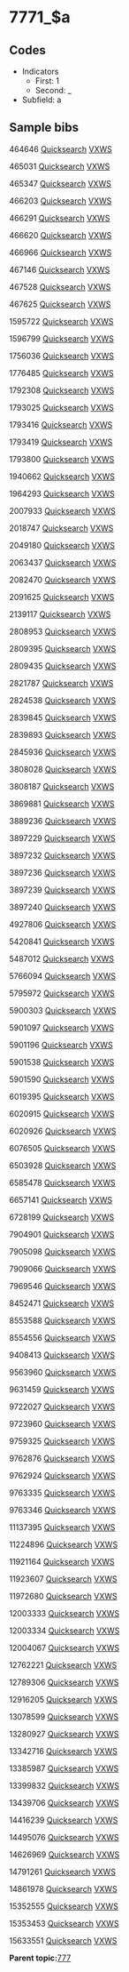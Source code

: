 # 7771\_$a

## Codes

-   Indicators
    -   First: 1
    -   Second: \_
-   Subfield: a

## Sample bibs

464646 [Quicksearch](https://search.library.yale.edu/catalog/464646) [VXWS](http://prodorbis.library.yale.edu:7014/vxws/GetHoldingsService?bibId=464646)

465031 [Quicksearch](https://search.library.yale.edu/catalog/465031) [VXWS](http://prodorbis.library.yale.edu:7014/vxws/GetHoldingsService?bibId=465031)

465347 [Quicksearch](https://search.library.yale.edu/catalog/465347) [VXWS](http://prodorbis.library.yale.edu:7014/vxws/GetHoldingsService?bibId=465347)

466203 [Quicksearch](https://search.library.yale.edu/catalog/466203) [VXWS](http://prodorbis.library.yale.edu:7014/vxws/GetHoldingsService?bibId=466203)

466291 [Quicksearch](https://search.library.yale.edu/catalog/466291) [VXWS](http://prodorbis.library.yale.edu:7014/vxws/GetHoldingsService?bibId=466291)

466620 [Quicksearch](https://search.library.yale.edu/catalog/466620) [VXWS](http://prodorbis.library.yale.edu:7014/vxws/GetHoldingsService?bibId=466620)

466966 [Quicksearch](https://search.library.yale.edu/catalog/466966) [VXWS](http://prodorbis.library.yale.edu:7014/vxws/GetHoldingsService?bibId=466966)

467146 [Quicksearch](https://search.library.yale.edu/catalog/467146) [VXWS](http://prodorbis.library.yale.edu:7014/vxws/GetHoldingsService?bibId=467146)

467528 [Quicksearch](https://search.library.yale.edu/catalog/467528) [VXWS](http://prodorbis.library.yale.edu:7014/vxws/GetHoldingsService?bibId=467528)

467625 [Quicksearch](https://search.library.yale.edu/catalog/467625) [VXWS](http://prodorbis.library.yale.edu:7014/vxws/GetHoldingsService?bibId=467625)

1595722 [Quicksearch](https://search.library.yale.edu/catalog/1595722) [VXWS](http://prodorbis.library.yale.edu:7014/vxws/GetHoldingsService?bibId=1595722)

1596799 [Quicksearch](https://search.library.yale.edu/catalog/1596799) [VXWS](http://prodorbis.library.yale.edu:7014/vxws/GetHoldingsService?bibId=1596799)

1756036 [Quicksearch](https://search.library.yale.edu/catalog/1756036) [VXWS](http://prodorbis.library.yale.edu:7014/vxws/GetHoldingsService?bibId=1756036)

1776485 [Quicksearch](https://search.library.yale.edu/catalog/1776485) [VXWS](http://prodorbis.library.yale.edu:7014/vxws/GetHoldingsService?bibId=1776485)

1792308 [Quicksearch](https://search.library.yale.edu/catalog/1792308) [VXWS](http://prodorbis.library.yale.edu:7014/vxws/GetHoldingsService?bibId=1792308)

1793025 [Quicksearch](https://search.library.yale.edu/catalog/1793025) [VXWS](http://prodorbis.library.yale.edu:7014/vxws/GetHoldingsService?bibId=1793025)

1793416 [Quicksearch](https://search.library.yale.edu/catalog/1793416) [VXWS](http://prodorbis.library.yale.edu:7014/vxws/GetHoldingsService?bibId=1793416)

1793419 [Quicksearch](https://search.library.yale.edu/catalog/1793419) [VXWS](http://prodorbis.library.yale.edu:7014/vxws/GetHoldingsService?bibId=1793419)

1793800 [Quicksearch](https://search.library.yale.edu/catalog/1793800) [VXWS](http://prodorbis.library.yale.edu:7014/vxws/GetHoldingsService?bibId=1793800)

1940662 [Quicksearch](https://search.library.yale.edu/catalog/1940662) [VXWS](http://prodorbis.library.yale.edu:7014/vxws/GetHoldingsService?bibId=1940662)

1964293 [Quicksearch](https://search.library.yale.edu/catalog/1964293) [VXWS](http://prodorbis.library.yale.edu:7014/vxws/GetHoldingsService?bibId=1964293)

2007933 [Quicksearch](https://search.library.yale.edu/catalog/2007933) [VXWS](http://prodorbis.library.yale.edu:7014/vxws/GetHoldingsService?bibId=2007933)

2018747 [Quicksearch](https://search.library.yale.edu/catalog/2018747) [VXWS](http://prodorbis.library.yale.edu:7014/vxws/GetHoldingsService?bibId=2018747)

2049180 [Quicksearch](https://search.library.yale.edu/catalog/2049180) [VXWS](http://prodorbis.library.yale.edu:7014/vxws/GetHoldingsService?bibId=2049180)

2063437 [Quicksearch](https://search.library.yale.edu/catalog/2063437) [VXWS](http://prodorbis.library.yale.edu:7014/vxws/GetHoldingsService?bibId=2063437)

2082470 [Quicksearch](https://search.library.yale.edu/catalog/2082470) [VXWS](http://prodorbis.library.yale.edu:7014/vxws/GetHoldingsService?bibId=2082470)

2091625 [Quicksearch](https://search.library.yale.edu/catalog/2091625) [VXWS](http://prodorbis.library.yale.edu:7014/vxws/GetHoldingsService?bibId=2091625)

2139117 [Quicksearch](https://search.library.yale.edu/catalog/2139117) [VXWS](http://prodorbis.library.yale.edu:7014/vxws/GetHoldingsService?bibId=2139117)

2808953 [Quicksearch](https://search.library.yale.edu/catalog/2808953) [VXWS](http://prodorbis.library.yale.edu:7014/vxws/GetHoldingsService?bibId=2808953)

2809395 [Quicksearch](https://search.library.yale.edu/catalog/2809395) [VXWS](http://prodorbis.library.yale.edu:7014/vxws/GetHoldingsService?bibId=2809395)

2809435 [Quicksearch](https://search.library.yale.edu/catalog/2809435) [VXWS](http://prodorbis.library.yale.edu:7014/vxws/GetHoldingsService?bibId=2809435)

2821787 [Quicksearch](https://search.library.yale.edu/catalog/2821787) [VXWS](http://prodorbis.library.yale.edu:7014/vxws/GetHoldingsService?bibId=2821787)

2824538 [Quicksearch](https://search.library.yale.edu/catalog/2824538) [VXWS](http://prodorbis.library.yale.edu:7014/vxws/GetHoldingsService?bibId=2824538)

2839845 [Quicksearch](https://search.library.yale.edu/catalog/2839845) [VXWS](http://prodorbis.library.yale.edu:7014/vxws/GetHoldingsService?bibId=2839845)

2839893 [Quicksearch](https://search.library.yale.edu/catalog/2839893) [VXWS](http://prodorbis.library.yale.edu:7014/vxws/GetHoldingsService?bibId=2839893)

2845936 [Quicksearch](https://search.library.yale.edu/catalog/2845936) [VXWS](http://prodorbis.library.yale.edu:7014/vxws/GetHoldingsService?bibId=2845936)

3808028 [Quicksearch](https://search.library.yale.edu/catalog/3808028) [VXWS](http://prodorbis.library.yale.edu:7014/vxws/GetHoldingsService?bibId=3808028)

3808187 [Quicksearch](https://search.library.yale.edu/catalog/3808187) [VXWS](http://prodorbis.library.yale.edu:7014/vxws/GetHoldingsService?bibId=3808187)

3869881 [Quicksearch](https://search.library.yale.edu/catalog/3869881) [VXWS](http://prodorbis.library.yale.edu:7014/vxws/GetHoldingsService?bibId=3869881)

3889236 [Quicksearch](https://search.library.yale.edu/catalog/3889236) [VXWS](http://prodorbis.library.yale.edu:7014/vxws/GetHoldingsService?bibId=3889236)

3897229 [Quicksearch](https://search.library.yale.edu/catalog/3897229) [VXWS](http://prodorbis.library.yale.edu:7014/vxws/GetHoldingsService?bibId=3897229)

3897232 [Quicksearch](https://search.library.yale.edu/catalog/3897232) [VXWS](http://prodorbis.library.yale.edu:7014/vxws/GetHoldingsService?bibId=3897232)

3897236 [Quicksearch](https://search.library.yale.edu/catalog/3897236) [VXWS](http://prodorbis.library.yale.edu:7014/vxws/GetHoldingsService?bibId=3897236)

3897239 [Quicksearch](https://search.library.yale.edu/catalog/3897239) [VXWS](http://prodorbis.library.yale.edu:7014/vxws/GetHoldingsService?bibId=3897239)

3897240 [Quicksearch](https://search.library.yale.edu/catalog/3897240) [VXWS](http://prodorbis.library.yale.edu:7014/vxws/GetHoldingsService?bibId=3897240)

4927806 [Quicksearch](https://search.library.yale.edu/catalog/4927806) [VXWS](http://prodorbis.library.yale.edu:7014/vxws/GetHoldingsService?bibId=4927806)

5420841 [Quicksearch](https://search.library.yale.edu/catalog/5420841) [VXWS](http://prodorbis.library.yale.edu:7014/vxws/GetHoldingsService?bibId=5420841)

5487012 [Quicksearch](https://search.library.yale.edu/catalog/5487012) [VXWS](http://prodorbis.library.yale.edu:7014/vxws/GetHoldingsService?bibId=5487012)

5766094 [Quicksearch](https://search.library.yale.edu/catalog/5766094) [VXWS](http://prodorbis.library.yale.edu:7014/vxws/GetHoldingsService?bibId=5766094)

5795972 [Quicksearch](https://search.library.yale.edu/catalog/5795972) [VXWS](http://prodorbis.library.yale.edu:7014/vxws/GetHoldingsService?bibId=5795972)

5900303 [Quicksearch](https://search.library.yale.edu/catalog/5900303) [VXWS](http://prodorbis.library.yale.edu:7014/vxws/GetHoldingsService?bibId=5900303)

5901097 [Quicksearch](https://search.library.yale.edu/catalog/5901097) [VXWS](http://prodorbis.library.yale.edu:7014/vxws/GetHoldingsService?bibId=5901097)

5901196 [Quicksearch](https://search.library.yale.edu/catalog/5901196) [VXWS](http://prodorbis.library.yale.edu:7014/vxws/GetHoldingsService?bibId=5901196)

5901538 [Quicksearch](https://search.library.yale.edu/catalog/5901538) [VXWS](http://prodorbis.library.yale.edu:7014/vxws/GetHoldingsService?bibId=5901538)

5901590 [Quicksearch](https://search.library.yale.edu/catalog/5901590) [VXWS](http://prodorbis.library.yale.edu:7014/vxws/GetHoldingsService?bibId=5901590)

6019395 [Quicksearch](https://search.library.yale.edu/catalog/6019395) [VXWS](http://prodorbis.library.yale.edu:7014/vxws/GetHoldingsService?bibId=6019395)

6020915 [Quicksearch](https://search.library.yale.edu/catalog/6020915) [VXWS](http://prodorbis.library.yale.edu:7014/vxws/GetHoldingsService?bibId=6020915)

6020926 [Quicksearch](https://search.library.yale.edu/catalog/6020926) [VXWS](http://prodorbis.library.yale.edu:7014/vxws/GetHoldingsService?bibId=6020926)

6076505 [Quicksearch](https://search.library.yale.edu/catalog/6076505) [VXWS](http://prodorbis.library.yale.edu:7014/vxws/GetHoldingsService?bibId=6076505)

6503928 [Quicksearch](https://search.library.yale.edu/catalog/6503928) [VXWS](http://prodorbis.library.yale.edu:7014/vxws/GetHoldingsService?bibId=6503928)

6585478 [Quicksearch](https://search.library.yale.edu/catalog/6585478) [VXWS](http://prodorbis.library.yale.edu:7014/vxws/GetHoldingsService?bibId=6585478)

6657141 [Quicksearch](https://search.library.yale.edu/catalog/6657141) [VXWS](http://prodorbis.library.yale.edu:7014/vxws/GetHoldingsService?bibId=6657141)

6728199 [Quicksearch](https://search.library.yale.edu/catalog/6728199) [VXWS](http://prodorbis.library.yale.edu:7014/vxws/GetHoldingsService?bibId=6728199)

7904901 [Quicksearch](https://search.library.yale.edu/catalog/7904901) [VXWS](http://prodorbis.library.yale.edu:7014/vxws/GetHoldingsService?bibId=7904901)

7905098 [Quicksearch](https://search.library.yale.edu/catalog/7905098) [VXWS](http://prodorbis.library.yale.edu:7014/vxws/GetHoldingsService?bibId=7905098)

7909066 [Quicksearch](https://search.library.yale.edu/catalog/7909066) [VXWS](http://prodorbis.library.yale.edu:7014/vxws/GetHoldingsService?bibId=7909066)

7969546 [Quicksearch](https://search.library.yale.edu/catalog/7969546) [VXWS](http://prodorbis.library.yale.edu:7014/vxws/GetHoldingsService?bibId=7969546)

8452471 [Quicksearch](https://search.library.yale.edu/catalog/8452471) [VXWS](http://prodorbis.library.yale.edu:7014/vxws/GetHoldingsService?bibId=8452471)

8553588 [Quicksearch](https://search.library.yale.edu/catalog/8553588) [VXWS](http://prodorbis.library.yale.edu:7014/vxws/GetHoldingsService?bibId=8553588)

8554556 [Quicksearch](https://search.library.yale.edu/catalog/8554556) [VXWS](http://prodorbis.library.yale.edu:7014/vxws/GetHoldingsService?bibId=8554556)

9408413 [Quicksearch](https://search.library.yale.edu/catalog/9408413) [VXWS](http://prodorbis.library.yale.edu:7014/vxws/GetHoldingsService?bibId=9408413)

9563960 [Quicksearch](https://search.library.yale.edu/catalog/9563960) [VXWS](http://prodorbis.library.yale.edu:7014/vxws/GetHoldingsService?bibId=9563960)

9631459 [Quicksearch](https://search.library.yale.edu/catalog/9631459) [VXWS](http://prodorbis.library.yale.edu:7014/vxws/GetHoldingsService?bibId=9631459)

9722027 [Quicksearch](https://search.library.yale.edu/catalog/9722027) [VXWS](http://prodorbis.library.yale.edu:7014/vxws/GetHoldingsService?bibId=9722027)

9723960 [Quicksearch](https://search.library.yale.edu/catalog/9723960) [VXWS](http://prodorbis.library.yale.edu:7014/vxws/GetHoldingsService?bibId=9723960)

9759325 [Quicksearch](https://search.library.yale.edu/catalog/9759325) [VXWS](http://prodorbis.library.yale.edu:7014/vxws/GetHoldingsService?bibId=9759325)

9762876 [Quicksearch](https://search.library.yale.edu/catalog/9762876) [VXWS](http://prodorbis.library.yale.edu:7014/vxws/GetHoldingsService?bibId=9762876)

9762924 [Quicksearch](https://search.library.yale.edu/catalog/9762924) [VXWS](http://prodorbis.library.yale.edu:7014/vxws/GetHoldingsService?bibId=9762924)

9763335 [Quicksearch](https://search.library.yale.edu/catalog/9763335) [VXWS](http://prodorbis.library.yale.edu:7014/vxws/GetHoldingsService?bibId=9763335)

9763346 [Quicksearch](https://search.library.yale.edu/catalog/9763346) [VXWS](http://prodorbis.library.yale.edu:7014/vxws/GetHoldingsService?bibId=9763346)

11137395 [Quicksearch](https://search.library.yale.edu/catalog/11137395) [VXWS](http://prodorbis.library.yale.edu:7014/vxws/GetHoldingsService?bibId=11137395)

11224896 [Quicksearch](https://search.library.yale.edu/catalog/11224896) [VXWS](http://prodorbis.library.yale.edu:7014/vxws/GetHoldingsService?bibId=11224896)

11921164 [Quicksearch](https://search.library.yale.edu/catalog/11921164) [VXWS](http://prodorbis.library.yale.edu:7014/vxws/GetHoldingsService?bibId=11921164)

11923607 [Quicksearch](https://search.library.yale.edu/catalog/11923607) [VXWS](http://prodorbis.library.yale.edu:7014/vxws/GetHoldingsService?bibId=11923607)

11972680 [Quicksearch](https://search.library.yale.edu/catalog/11972680) [VXWS](http://prodorbis.library.yale.edu:7014/vxws/GetHoldingsService?bibId=11972680)

12003333 [Quicksearch](https://search.library.yale.edu/catalog/12003333) [VXWS](http://prodorbis.library.yale.edu:7014/vxws/GetHoldingsService?bibId=12003333)

12003334 [Quicksearch](https://search.library.yale.edu/catalog/12003334) [VXWS](http://prodorbis.library.yale.edu:7014/vxws/GetHoldingsService?bibId=12003334)

12004067 [Quicksearch](https://search.library.yale.edu/catalog/12004067) [VXWS](http://prodorbis.library.yale.edu:7014/vxws/GetHoldingsService?bibId=12004067)

12762221 [Quicksearch](https://search.library.yale.edu/catalog/12762221) [VXWS](http://prodorbis.library.yale.edu:7014/vxws/GetHoldingsService?bibId=12762221)

12789306 [Quicksearch](https://search.library.yale.edu/catalog/12789306) [VXWS](http://prodorbis.library.yale.edu:7014/vxws/GetHoldingsService?bibId=12789306)

12916205 [Quicksearch](https://search.library.yale.edu/catalog/12916205) [VXWS](http://prodorbis.library.yale.edu:7014/vxws/GetHoldingsService?bibId=12916205)

13078599 [Quicksearch](https://search.library.yale.edu/catalog/13078599) [VXWS](http://prodorbis.library.yale.edu:7014/vxws/GetHoldingsService?bibId=13078599)

13280927 [Quicksearch](https://search.library.yale.edu/catalog/13280927) [VXWS](http://prodorbis.library.yale.edu:7014/vxws/GetHoldingsService?bibId=13280927)

13342716 [Quicksearch](https://search.library.yale.edu/catalog/13342716) [VXWS](http://prodorbis.library.yale.edu:7014/vxws/GetHoldingsService?bibId=13342716)

13385987 [Quicksearch](https://search.library.yale.edu/catalog/13385987) [VXWS](http://prodorbis.library.yale.edu:7014/vxws/GetHoldingsService?bibId=13385987)

13399832 [Quicksearch](https://search.library.yale.edu/catalog/13399832) [VXWS](http://prodorbis.library.yale.edu:7014/vxws/GetHoldingsService?bibId=13399832)

13439706 [Quicksearch](https://search.library.yale.edu/catalog/13439706) [VXWS](http://prodorbis.library.yale.edu:7014/vxws/GetHoldingsService?bibId=13439706)

14416239 [Quicksearch](https://search.library.yale.edu/catalog/14416239) [VXWS](http://prodorbis.library.yale.edu:7014/vxws/GetHoldingsService?bibId=14416239)

14495076 [Quicksearch](https://search.library.yale.edu/catalog/14495076) [VXWS](http://prodorbis.library.yale.edu:7014/vxws/GetHoldingsService?bibId=14495076)

14626969 [Quicksearch](https://search.library.yale.edu/catalog/14626969) [VXWS](http://prodorbis.library.yale.edu:7014/vxws/GetHoldingsService?bibId=14626969)

14791261 [Quicksearch](https://search.library.yale.edu/catalog/14791261) [VXWS](http://prodorbis.library.yale.edu:7014/vxws/GetHoldingsService?bibId=14791261)

14861978 [Quicksearch](https://search.library.yale.edu/catalog/14861978) [VXWS](http://prodorbis.library.yale.edu:7014/vxws/GetHoldingsService?bibId=14861978)

15352555 [Quicksearch](https://search.library.yale.edu/catalog/15352555) [VXWS](http://prodorbis.library.yale.edu:7014/vxws/GetHoldingsService?bibId=15352555)

15353453 [Quicksearch](https://search.library.yale.edu/catalog/15353453) [VXWS](http://prodorbis.library.yale.edu:7014/vxws/GetHoldingsService?bibId=15353453)

15633551 [Quicksearch](https://search.library.yale.edu/catalog/15633551) [VXWS](http://prodorbis.library.yale.edu:7014/vxws/GetHoldingsService?bibId=15633551)

**Parent topic:**[777](../../tags/777/777.md)

